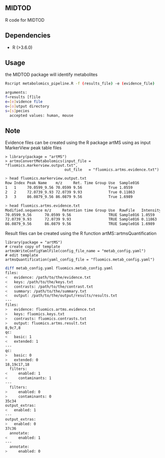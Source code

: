 ## MIDTOD
R code for MIDTOD

## Dependencies
- R (>3.6.0)  

## Usage
the MIDTOD package will identify metabolites  
```bash
Rscript metabolomics_pipeline.R -f (results_file) -e (evidence_file)

arguments:
f=results [f]ile
e=[e]vidence file
o=[o]utput directory
s=[s]pecies
  accepted values: human, mouse
```

## Note
Evidence files can be created using the R package artMS using as input MarkerView peak 
table files
```{r}
> library(package = "artMS")
> artmsConvertMetabolomics(input_file = "fluomics.markerview.output.txt",
                           out_file   = "fluomics.artms.evidence.txt")
```

```bash
> head fluomics.markerview.output.txt
Row Index Peak Name    m/z     Ret. Time Group Use  Sample016
1   1	  70.0599_9.56 70.0599 9.56            True 1.0559
2   2	  72.0739_9.93 72.0739 9.93            True 0.11863
3   3	  86.0879_9.56 86.0879 9.56            True 1.6989

> head fluomics.artms.evidence.txt
Modified.sequence m/z     Retention time Group Use  RawFile   Intensity Proteins     Charge
70.0599_9.56      70.0599 9.56                 TRUE Sample016 1.0559    70.0599_9.56 1
72.0739_9.93      72.0739 9.93                 TRUE Sample016 0.11863	72.0739_9.93 1
86.0879_9.56      86.0879 9.56                 TRUE Sample016 1.6989    86.0879_9.56 1
```

Result files can be created using the R function artMS::artmsQuantification
```{r}
library(package = "artMS")
# create copy of template
artmsWriteConfigYamlFile(config_file_name = "metab_config.yaml")
# edit template
artmsQuantification(yaml_config_file = "fluomics.metab_config.yaml")
```

```bash
diff metab_config.yaml fluomics.metab_config.yaml
files:
<   evidence: /path/to/the/evidence.txt
<   keys: /path/to/the/keys.txt
<   contrasts: /path/to/the/contrast.txt
<   summary: /path/to/the/summary.txt
<   output: /path/to/the/output/results/results.txt
---
files:
>   evidence: fluomics.artms.evidence.txt
>   keys: fluomics.keys.txt
>   contrasts: fluomics.contrasts.txt
>   output: fluomics.artms.result.txt
8,9c7,8
qc:
<   basic: 1
<   extended: 1
---
qc:
>   basic: 0
>   extended: 0
18,19c17,18
  filters:
<     enabled: 1
<     contaminants: 1
---
  filters:
>     enabled: 0
>     contaminants: 0
35c34
output_extras:
<   enabled: 1
---
output_extras:
>   enabled: 0
37c36
  annotate:
<     enabled: 1
---
  annotate:
>     enabled: 0
```

